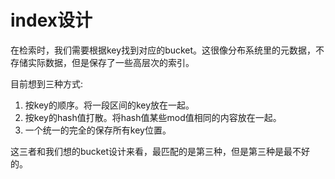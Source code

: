 # index设计



在检索时，我们需要根据key找到对应的bucket。这很像分布系统里的元数据，不存储实际数据，但是保存了一些高层次的索引。

目前想到三种方式:

1. 按key的顺序。将一段区间的key放在一起。
2. 按key的hash值打散。将hash值某些mod值相同的内容放在一起。
3. 一个统一的完全的保存所有key位置。

这三者和我们想的bucket设计来看，最匹配的是第三种，但是第三种是最不好的。